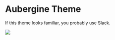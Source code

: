 # Aubergine Theme

If this theme looks familiar, you probably use Slack.

![](https://raw.githubusercontent.com/directus-labs/extensions/main/themes/aubergine/docs/aubergine.png)
